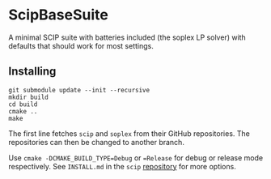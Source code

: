 # ScipBaseSuite

A minimal SCIP suite with batteries included (the soplex LP solver) with defaults that should work for most settings.

## Installing

```shell
git submodule update --init --recursive
mkdir build
cd build
cmake ..
make
```

The first line fetches `scip` and `soplex` from their GitHub repositories.
The repositories can then be changed to another branch.

Use `cmake -DCMAKE_BUILD_TYPE=Debug` or `=Release` for debug or release mode respectively.
See `INSTALL.md` in the `scip` [repository](https://github.com/scipopt/scip) for more options.
